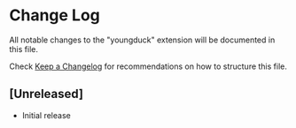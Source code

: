 # Change Log

All notable changes to the "youngduck" extension will be documented in this file.

Check [Keep a Changelog](http://keepachangelog.com/) for recommendations on how to structure this file.

## [Unreleased]

- Initial release